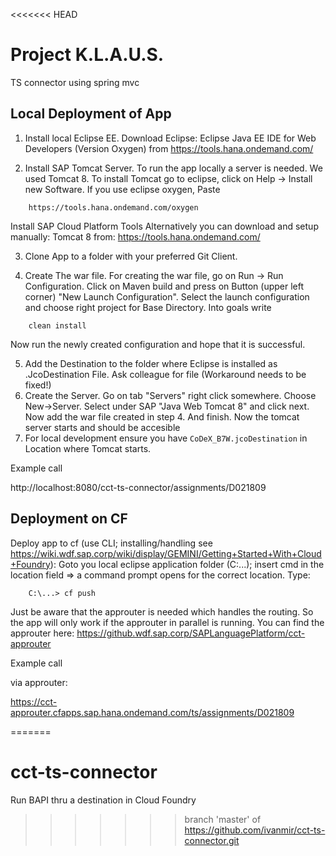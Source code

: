 <<<<<<< HEAD

# Project K.L.A.U.S. 
TS connector using spring mvc

## Local Deployment of App

1. Install local Eclipse EE.
Download Eclipse: Eclipse Java EE IDE for Web Developers (Version Oxygen) from https://tools.hana.ondemand.com/


2. Install SAP Tomcat Server.
To run the app locally a server is needed. We used Tomcat 8. To install Tomcat go to eclipse, click on Help -> Install new Software. If you use eclipse oxygen, Paste
```
    https://tools.hana.ondemand.com/oxygen
```
Install SAP Cloud Platform Tools
Alternatively you can download and setup manually:
Tomcat 8 from: https://tools.hana.ondemand.com/

3. Clone App to a folder with your preferred Git Client.

4. Create The war file.
For creating the war file, go on Run -> Run Configuration. Click on Maven build and press on Button (upper left corner) "New Launch Configuration". Select the launch configuration and choose right project for Base Directory. Into goals write
```
    clean install
```
Now run the newly created configuration and hope that it is successful.

5. Add the Destination to the folder where Eclipse is installed as .JcoDestination File. Ask colleague for file (Workaround needs to be fixed!)
6. Create the Server.
Go on tab "Servers" right click somewhere. Choose New->Server. Select under SAP "Java Web Tomcat 8" and click next. Now add the war file created in step 4. And finish. Now the tomcat server starts and should be accesible
7. For local development ensure you have `CoDeX_B7W.jcoDestination` in Location where Tomcat starts. 


Example call


http://localhost:8080/cct-ts-connector/assignments/D021809



## Deployment on CF

Deploy app to cf (use CLI; installing/handling see https://wiki.wdf.sap.corp/wiki/display/GEMINI/Getting+Started+With+Cloud+Foundry):
Goto you local eclipse application folder (C:\...); insert cmd in the location field => a command prompt opens for the correct location.
Type:
```
    C:\...> cf push
```

Just be aware that the approuter is needed which handles the routing. So the app will only work if the approuter in parallel is running. You can find the approuter here:
https://github.wdf.sap.corp/SAPLanguagePlatform/cct-approuter


Example call

via approuter:

https://cct-approuter.cfapps.sap.hana.ondemand.com/ts/assignments/D021809


=======
# cct-ts-connector
Run BAPI thru a destination in Cloud Foundry
>>>>>>> branch 'master' of https://github.com/ivanmir/cct-ts-connector.git
